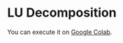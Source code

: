 # LU Decomposition

You can execute it on [Google Colab](https://colab.research.google.com/drive/1nXTo3NT32qODWlhQJi55wqq5Xs2-wsW7#scrollTo=tG3angTCUiQV).
